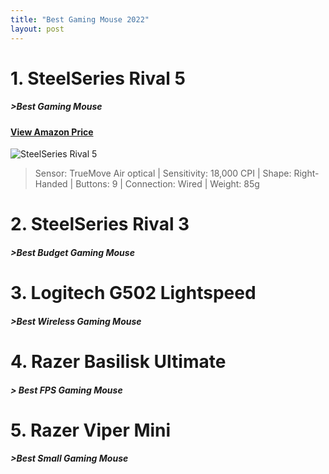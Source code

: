 ```yaml
---
title: "Best Gaming Mouse 2022"
layout: post
---
```

# 1. SteelSeries Rival 5

##### >Best Gaming Mouse

#### [View Amazon Price](https://amzn.to/3RaqFJp)

![SteelSeries Rival 5](https://kainos-img.dgn.lt/photos2_25_119062736/img.jpg)

> Sensor: TrueMove Air optical | Sensitivity: 18,000 CPI | Shape: Right-Handed | Buttons: 9 | Connection: Wired | Weight: 85g

# 2. SteelSeries Rival 3

##### >Best Budget Gaming Mouse

# 3. Logitech G502 Lightspeed

##### >Best Wireless Gaming Mouse

# 4. Razer Basilisk Ultimate

##### > Best FPS Gaming Mouse

# 5. Razer Viper Mini

##### >Best Small Gaming Mouse
